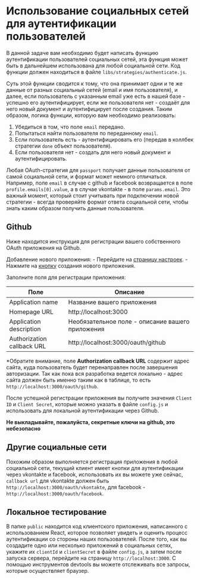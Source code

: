 # Использование социальных сетей для аутентификации пользователей

В данной задаче вам необходимо будет написать функцию аутентификации пользователей социальных сетей,
эта функция может быть в дальнейшем использована для любой социальной сети. Код функции должен 
находиться в файле `libs/strategies/authenticate.js`.

Суть этой функции сводится к тому, что она принимает одни и те же данные от разных социальный сетей
(email и имя пользователя), и далее, если пользователь с указанным email уже есть в нашей базе - 
успешно его аутентифицирует, если же пользователя нет - создаёт для него новый документ и 
аутентифицирует после создания. Таким образом, логика функции, которую вам необходимо реализовать:
1. Убедиться в том, что поле `email` передано.
2. Попытаться найти пользователя по переданному `email`.
3. Если пользователь есть - аутентифицировать его (передав в коллбек стратегии `done` объект 
пользователя).
4. Если пользователя нет - создать для него новый документ и аутентифицировать.


Любая OAuth-стратегия для `passport` получает данные пользователя от самой социальной сети, и формат
может немного отличаться. Например, поле `email` в случае с github и facebook возвращается в поле
`profile.emails[0].value`, а в случае vkontakte - в поле `params.email`. Это важный момент, который
стоит учитывать при подключении новой стратегии - всегда проверяйте формат ответа социальной сети,
чтобы знать каким образом получить данные пользователя.


## Github

Ниже находится инструкция для регистрации вашего собственного OAuth приложения на Github.

Добавление нового приложения:
    - Перейдите на [страницу настроек](https://github.com/settings/developers).
    - Нажмите на [кнопку](https://github.com/settings/applications/new) создания нового приложения.

Заполните поля для регистрации приложения:

|  Поле | Описание |
|---|---|
| Application name | Название вашего приложения |
| Homepage URL | http://localhost:3000 |
| Application description  | Необязательное поле - описание вашего приложения | 
| Authorization callback URL  | http://localhost:3000/oauth/github |

*Обратите внимание, поле **Authorization callback URL** содержит адрес сайта, куда пользователь 
будет перенаправлен после завершения авторизации. Так как пока вся разработка ведется локально - 
адрес сайта должен быть именно таким как в таблице, то есть `http://localhost:3000/oauth/github`.

После успешной регистрации приложения вы получите значения `Client ID` и `Client Secret`, которые 
можно указать в файле `config.js` и использовать для локальной аутентификации через Github.

**Не выкладывайте, пожалуйста, секретные ключи на github, это небезопасно** 

## Другие социальные сети

Похожим образом выполняется регистрация приложения в любой социальной сети, текущий клиент имеет 
кнопки для аутентификации через vkontakte и facebook, использовать их вы можете уже сейчас, 
`callback url` для vkontakte должен быть `http://localhost:3000/oauth/vkontakte`, для facebook - 
`http://localhost:3000/oauth/facebook`.

## Локальное тестирование

В папке `public` находится код клиентского приложения, написанного с использованием React, которое
позволяет увидеть и оценить процесс аутентификации со стороны наших пользователей. После того, как
вы создадите одно или несколько приложений в социальных сетях, укажите их `clientId` и `clientSecret`
в файле `config.js`, а затем после запуска сервера, перейдите на страницу `http://localhost:3000`.
С помощью инструментов devtools вы можете отслеживать все запросы, которые осуществляет браузер.
